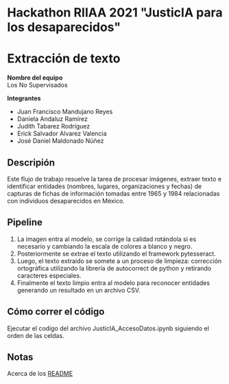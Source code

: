 # Hackathon RIIAA 2021 "JusticIA para los desaparecidos"
# Extracción de texto

**Nombre del equipo**  
Los No Supervisados

**Integrantes**
* Juan Francisco Mandujano Reyes
* Daniela Andaluz Ramírez
* Judith Tabarez Rodríguez
* Erick Salvador Alvarez Valencia
* José Daniel Maldonado Núñez

## Descripión
Este flujo de trabajo resuelve la tarea de procesar imágenes, extraer texto e identificar entidades (nombres, lugares, organizaciones y fechas) de capturas de fichas de información tomadas entre 1965 y 1984 relacionadas con individuos desaparecidos en México.

## Pipeline
1. La imagen entra al modelo, se corrige la calidad rotándola si es necesario y cambiando la escala de colores a blanco y negro.
2. Posteriormente se extrae el texto utilizando el framework pytesseract.
3. Luego, el texto extraído se somete a un proceso de limpieza: corrección ortográfica utilizando la librería de autocorrect de python y retirando caracteres especiales.
4. Finalmente el texto limpio entra al modelo para reconocer entidades generando un resultado en un archivo CSV.

## Cómo correr el código
Ejecutar el codigo del archivo JusticIA_AccesoDatos.ipynb siguiendo el orden de las celdas.

## Notas
Acerca de los [README](https://docs.github.com/en/github/creating-cloning-and-archiving-repositories/creating-a-repository-on-github/about-readmes)

